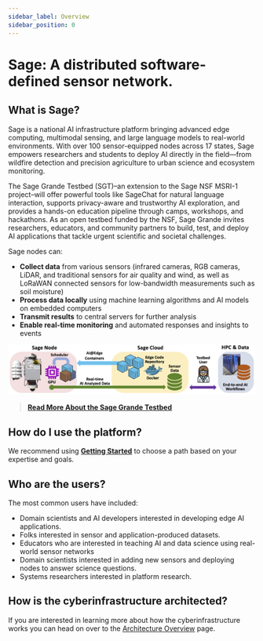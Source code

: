 ```yaml
---
sidebar_label: Overview
sidebar_position: 0
---
```


# Sage: A distributed software-defined sensor network.

## What is Sage?


Sage is a national AI infrastructure platform bringing advanced edge computing, multimodal sensing, and large language models to real-world environments. With over 100 sensor-equipped nodes across 17 states, Sage empowers researchers and students to deploy AI directly in the field—from wildfire detection and precision agriculture to urban science and ecosystem monitoring.

The Sage Grande Testbed (SGT)–an extension to the Sage NSF MSRI-1 project–will offer powerful tools like SageChat for natural language interaction, supports privacy-aware and trustworthy AI exploration, and provides a hands-on education pipeline through camps, workshops, and hackathons. As an open testbed funded by the NSF, Sage Grande invites researchers, educators, and community partners to build, test, and deploy AI applications that tackle urgent scientific and societal challenges.

Sage nodes can:
- **Collect data** from various sensors (infrared cameras, RGB cameras, LiDAR, and traditional sensors for air quality and wind, as well as LoRaWAN connected sensors for low-bandwidth measurements such as soil moisture)
- **Process data locally** using machine learning algorithms and AI models on embedded computers
- **Transmit results** to central servers for further analysis
- **Enable real-time monitoring** and automated responses and insights to events

![High level overview of Sage](./images/sage-flow.png)

> **[Read More About the Sage Grande Testbed](/about)**

## How do I use the platform?

We recommend using **[Getting Started](../getting-started)** to choose a path based on your expertise and goals.


## Who are the users?

The most common users have included:

- Domain scientists and AI developers interested in developing edge AI applications.
- Folks interested in sensor and application-produced datasets.
- Educators who are interested in teaching AI and data science using real-world sensor networks
- Domain scientists interested in adding new sensors and deploying nodes to answer science questions.
- Systems researchers interested in platform research.


## How is the cyberinfrastructure architected?

If you are interested in learning more about how the cyberinfrastructure works you can head on over to the [Architecture Overview](./architecture.md) page.
